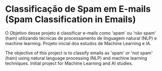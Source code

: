 # Classificação de Spam em E-mails (Spam Classification in Emails)
O Objetivo desse projeto é classificar e-mails como 'spam' ou 'não spam' (ham) utilizando técnicas de processamento de linguagem natural (NLP) e machine learning. 
Projeto inicial dos estudos de Machine Learning e IA. 


The objective of this project is to classify emails as 'spam' or 'not spam' (ham) using natural language processing (NLP) and machine learning techniques. 
Initial project for Machine Learning and AI studies.

